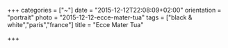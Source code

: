 +++
categories = ["~"]
date = "2015-12-12T22:08:09+02:00"
orientation = "portrait"
photo = "2015-12-12-ecce-mater-tua"
tags = ["black & white","paris","france"]
title = "Ecce Mater Tua"

+++
